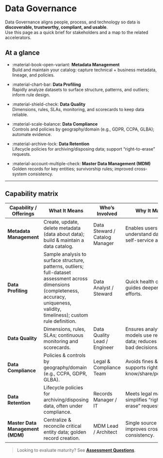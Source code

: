 # Data Governance

Data Governance aligns people, process, and technology so data is **discoverable, trustworthy, compliant, and usable**.  
Use this page as a quick brief for stakeholders and a map to the related accelerators.

## At a glance

<div class="grid cards" markdown>

- :material-book-open-variant: **Metadata Management**  
  Build and maintain your catalog: capture technical + business metadata, lineage, and policies.

- :material-chart-bar: **Data Profiling**  
  Rapidly analyze datasets to surface structure, patterns, and outliers; inform rule design.

- :material-shield-check: **Data Quality**  
  Dimensions, rules, SLAs, monitoring, and scorecards to keep data reliable.

- :material-scale-balance: **Data Compliance**  
  Controls and policies by geography/domain (e.g., GDPR, CCPA, GLBA); automate evidence.

- :material-archive-lock: **Data Retention**  
  Lifecycle policies for archiving/disposing data; support “right-to-erase” requests.

- :material-account-multiple-check: **Master Data Management (MDM)**  
  Golden records for key entities; survivorship rules; improved cross-system consistency.

</div>

---

## Capability matrix

| Capability / Offerings | What It Means | Who’s Involved | Why It Matters |
|---|---|---|---|
| **Metadata Management** | Create, update, delete metadata (data about data); build & maintain a data catalog. | Data Steward / Catalog Manager | Enables users to find & understand data; drives self-service analytics. |
| **Data Profiling** | Sample analysis to surface structure, patterns, outliers; full-dataset assessment across dimensions (completeness, accuracy, uniqueness, validity, timeliness); custom rule definition. | Data Analyst / Steward | Quick health check; guides deeper quality efforts. |
| **Data Quality** | Dimensions, rules, SLAs; continuous monitoring and scorecards. | Data Quality Lead / Engineer | Ensures analytics & ML models use reliable data; reduces risk of bad decisions. |
| **Data Compliance** | Policies & controls by geography/domain (e.g., CCPA, GDPR, GLBA). | Legal & Compliance Team | Avoids fines & lawsuits; supports rights to know/share/port/delete. |
| **Data Retention** | Lifecycle policies for archiving/disposing data, often under compliance. | Records Manager / IT | Meets legal mandates; simplifies “right-to-erase” requests. |
| **Master Data Management (MDM)** | Centralize & reconcile critical entity data; golden record creation. | MDM Lead / Architect | Single source of truth; improves cross-system consistency. |

> Looking to evaluate maturity? See **[Assessment Questions](assessment.md)**.
